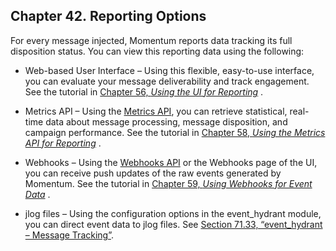 ## Chapter 42. Reporting Options

For every message injected, Momentum reports data tracking its full disposition status. You can view this reporting data using the following:

*   Web-based User Interface – Using this flexible, easy-to-use interface, you can evaluate your message deliverability and track engagement. See the tutorial in [Chapter 56, *Using the UI for Reporting*](reporting_ui.php "Chapter 56. Using the UI for Reporting") .

*   Metrics API – Using the [Metrics API](https://support.messagesystems.com/docs/web-rest/v1_index.html), you can retrieve statistical, real-time data about message processing, message disposition, and campaign performance. See the tutorial in [Chapter 58, *Using the Metrics API for Reporting*](reporting_metrics.php "Chapter 58. Using the Metrics API for Reporting") .

*   Webhooks – Using the [Webhooks API](https://support.messagesystems.com/docs/web-rest/v1_index.html) or the Webhooks page of the UI, you can receive push updates of the raw events generated by Momentum. See the tutorial in [Chapter 59, *Using Webhooks for Event Data*](reporting_webhooks.php "Chapter 59. Using Webhooks for Event Data") .

*   jlog files – Using the configuration options in the event_hydrant module, you can direct event data to jlog files. See [Section 71.33, “event_hydrant – Message Tracking”](modules.event_hydrant.php "71.33. event_hydrant – Message Tracking").
